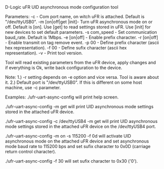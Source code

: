 D-Logic uFR UID asynchronous mode configuration tool

Parameters:
-c              - Com port name, on witch uFR is attached. Default is "/dev/ttyUSB0".
-m [on|off|get
          |init]- Turn uFR asynchronous mode on or off. Default is [on].
                  Use [get] to read settings stored in uFR.
                  Use [init] for new devices to set default parameters.
-s com_speed    - Set communication baud_rate. Default is 1Mbps.
-e [on|off]     - Enable prefix character.
-r [on|off]     - Enable transmit on tag remove event.
-p 00           - Define prefix character (ascii hex representation).
-f 00           - Define sufix character (ascii hex representation).
-v              - Print tool version.

Tool will read existing parameters from the uFR device, apply changes and if everything is Ok, write back configuration to the device.

Note:
1.) -r setting depends on -e option and vice versa. Tool is aware about it.
2.) Default port is "/dev/ttyUSB0". If this is different on some host machine, use -c parameter.

Examples:
./ufr-uart-async-config
will print help screen.

./ufr-uart-async-config -m get
will print UID asynchronous mode settings stored in the attached uFR device.

./ufr-uart-async-config -c /dev/ttyUSB4 -m get
will print UID asynchronous mode settings stored in the attached uFR device on the /dev/ttyUSB4 port.

./ufr-uart-async-config -m on -s 115200 -f 0d
will activate UID asynchronous mode on the attached uFR device and set asynchronous mode baud rate to 115200 bps and set sufix character to 0x0D (carriage return control character).

./ufr-uart-async-config -f 30
will set sufix character to 0x30 ('0').
